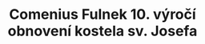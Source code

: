 ---
id: f54d2af2-0977-44ed-82ab-4018d875a440
title: "Comenius Fulnek 10. výročí obnovení kostela sv. Josefa"
price: 50000
year: 2015
description: "Tento projekt neziskové organizace Comenius Fulnek navazuje na již dlouhodobou spolupráci s Nadačním fondem Kousek po kousku zaměřující se na oživení kostela sv. Josefa skrze nejrůznější kulturní, společenské a vzdělávací aktivity. V tomto případě se zaměřením na kulaté výročí obnovení kostela za pomocí několika akcí a výstav."
kouskovani: false
locationName: undefined
position:
  lng: 17.9038620444259
  lat: 49.71560985655201
---